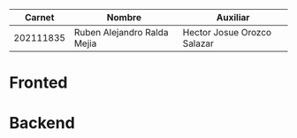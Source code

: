 | Carnet    | Nombre                      | Auxiliar |
| --------- | --------------------------- | -------- |
| 202111835 | Ruben Alejandro Ralda Mejia | Hector Josue Orozco Salazar 
# Fronted

# Backend
